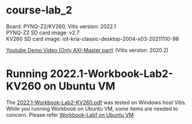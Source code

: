 # course-lab_2
Board: PYNQ-Z2/KV260, Vitis version: 2022.1 <br />
PYNQ-Z2 SD card image: v2.7 <br />
KV260 SD card image: iot-kria-classic-desktop-2004-x03-20211110-98

[Youtube Demo Video (Only AXI-Master part)](https://youtu.be/314ENX1QMjo) (Vitis version: 2020.2)

# Running 2022.1-Workbook-Lab2-KV260 on Ubuntu VM
The [2022.1-Workbook-Lab2-KV260.pdf](https://github.com/bol-edu/course-lab_2/blob/2022.1/2022.1-Workbook-Lab2-KV260.pdf) was tested on Windows host Vitis. While you running Workbook on Ubuntu VM, some items are needed to concern. Please refer [Workbook-Lab1 on Ubuntu VM](https://github.com/bol-edu/course-lab_1#running-20221-workbook-lab1-on-ubuntu-vm).
